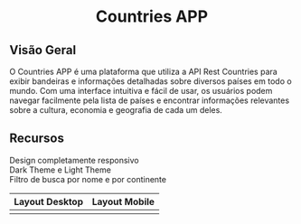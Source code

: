 <h1 align="center">
Countries APP
</h1>

## Visão Geral

O Countries APP é uma plataforma que utiliza a API Rest Countries para exibir bandeiras e informações detalhadas sobre diversos países em todo o mundo. Com uma interface intuitiva e fácil de usar, os usuários podem navegar facilmente pela lista de países e encontrar informações relevantes sobre a cultura, economia e geografia de cada um deles. 

## Recursos

Design completamente responsivo
<br>
Dark Theme e Light Theme
<br>
Filtro de busca por nome e por continente

| Layout Desktop  |  Layout Mobile  |
| --------------- | --------------- |
|  <img src=""> |  <img src=""> |